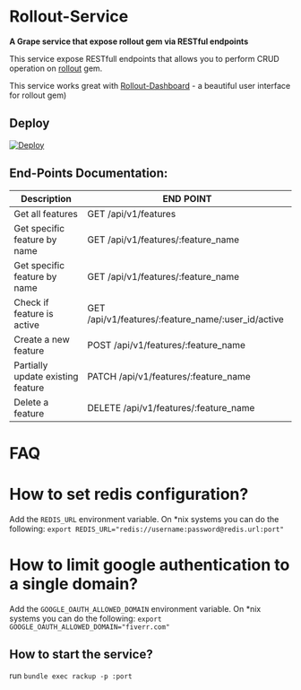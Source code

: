 # Rollout-Service
**A Grape service that expose rollout gem via RESTful endpoints**

This service expose RESTfull endpoints that allows you to perform CRUD operation on [rollout](https://github.com/fetlife/rollout) gem.

This service works great with [Rollout-Dashboard](https://github.com/fiverr/rollout_dashboard) - a beautiful user interface for rollout gem)

## Deploy

[![Deploy](https://www.herokucdn.com/deploy/button.svg)](https://heroku.com/deploy)

## End-Points Documentation:

| Description   | END POINT     |
| ------------- | ------------- |
| Get all features  | GET /api/v1/features  |
| Get specific feature by name  | GET /api/v1/features/:feature_name  |
| Get specific feature by name  | GET /api/v1/features/:feature_name  |
| Check if feature is active  | GET /api/v1/features/:feature_name/:user_id/active  |
| Create a new feature  | POST /api/v1/features/:feature_name  |
| Partially update existing feature  | PATCH /api/v1/features/:feature_name  |
| Delete a feature  | DELETE /api/v1/features/:feature_name  |

# FAQ

# How to set redis configuration?

Add the `REDIS_URL` environment variable. On *nix systems you can do the following:
`export REDIS_URL="redis://username:password@redis.url:port"`

# How to limit google authentication to a single domain?

Add the `GOOGLE_OAUTH_ALLOWED_DOMAIN` environment variable. On *nix systems you can do the following:
`export GOOGLE_OAUTH_ALLOWED_DOMAIN="fiverr.com"`

## How to start the service?
run `bundle exec rackup -p :port`
